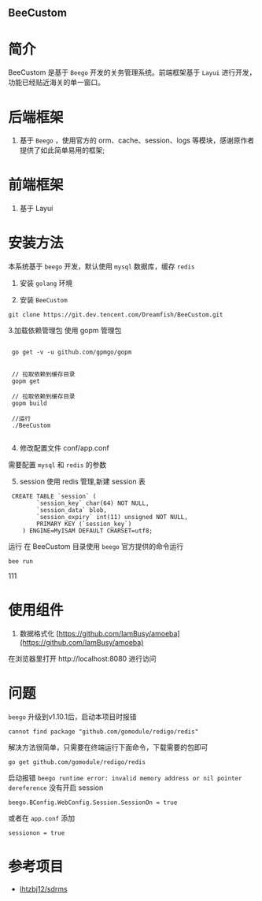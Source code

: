 ## BeeCustom

# 简介
BeeCustom 是基于 `Beego` 开发的关务管理系统。前端框架基于 `Layui` 进行开发，功能已经贴近海关的单一窗口。

# 后端框架
1. 基于 `Beego` ，使用官方的 orm、cache、session、logs 等模块，感谢原作者提供了如此简单易用的框架;

# 前端框架
1. 基于 Layui


# 安装方法

本系统基于 `beego` 开发，默认使用 `mysql` 数据库，缓存 `redis` 

1. 安装 `golang` 环境

2. 安装 `BeeCustom`

```
git clone https://git.dev.tencent.com/Dreamfish/BeeCustom.git

```
 
3.加载依赖管理包 使用 gopm 管理包

 ``` 
 
  go get -v -u github.com/gpmgo/gopm
  

  // 拉取依赖到缓存目录
  gopm get 

  // 拉取依赖到缓存目录
  gopm build

  //运行
  ./BeeCustom
  
```

4. 修改配置文件 conf/app.conf

 需要配置 `mysql` 和 `redis` 的参数
 
5. session 使用 redis 管理,新建 session 表
```
 CREATE TABLE `session` (
        `session_key` char(64) NOT NULL,
        `session_data` blob,
        `session_expiry` int(11) unsigned NOT NULL,
        PRIMARY KEY (`session_key`)
    ) ENGINE=MyISAM DEFAULT CHARSET=utf8;
```
 
 运行
在 BeeCustom 目录使用 `beego` 官方提供的命令运行
```
bee run 
```
111
# 使用组件
 1. 数据格式化 [https://github.com/IamBusy/amoeba](https://github.com/IamBusy/amoeba)

在浏览器里打开 http://localhost:8080 进行访问


# 问题
 `beego` 升级到v1.10.1后，启动本项目时报错
 ```
 cannot find package "github.com/gomodule/redigo/redis"
 ```
 解决方法很简单，只需要在终端运行下面命令，下载需要的包即可
 
 ```
 go get github.com/gomodule/redigo/redis
 ```

启动报错 `beego runtime error: invalid memory address or nil pointer dereference`
没有开启 session 
```
beego.BConfig.WebConfig.Session.SessionOn = true
```
或者在 `app.conf` 添加
```
sessionon = true
```
# 参考项目
 - [lhtzbj12/sdrms](https://gitee.com/lhtzbj12/sdrms/tree/master)

